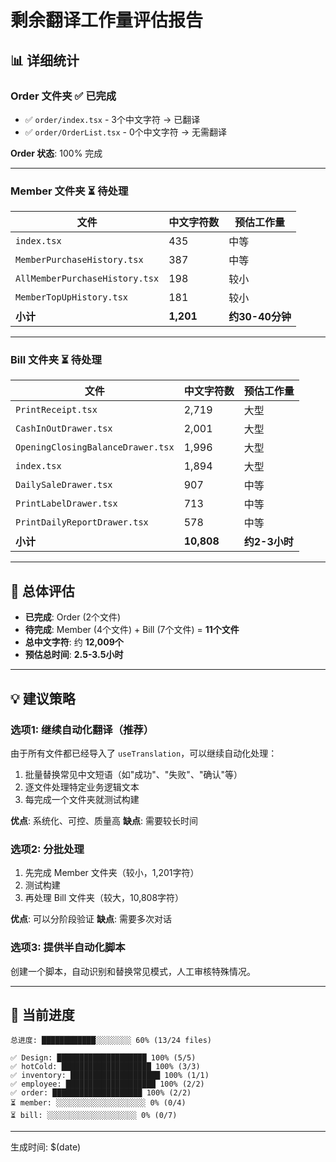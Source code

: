 # 剩余翻译工作量评估报告

## 📊 详细统计

### Order 文件夹 ✅ 已完成
- ✅ `order/index.tsx` - 3个中文字符 → 已翻译
- ✅ `order/OrderList.tsx` - 0个中文字符 → 无需翻译

**Order 状态**: 100% 完成

---

### Member 文件夹 ⏳ 待处理
| 文件 | 中文字符数 | 预估工作量 |
|------|-----------|-----------|
| `index.tsx` | 435 | 中等 |
| `MemberPurchaseHistory.tsx` | 387 | 中等 |
| `AllMemberPurchaseHistory.tsx` | 198 | 较小 |
| `MemberTopUpHistory.tsx` | 181 | 较小 |
| **小计** | **1,201** | **约30-40分钟** |

---

### Bill 文件夹 ⏳ 待处理  
| 文件 | 中文字符数 | 预估工作量 |
|------|-----------|-----------|
| `PrintReceipt.tsx` | 2,719 | 大型 |
| `CashInOutDrawer.tsx` | 2,001 | 大型 |
| `OpeningClosingBalanceDrawer.tsx` | 1,996 | 大型 |
| `index.tsx` | 1,894 | 大型 |
| `DailySaleDrawer.tsx` | 907 | 中等 |
| `PrintLabelDrawer.tsx` | 713 | 中等 |
| `PrintDailyReportDrawer.tsx` | 578 | 中等 |
| **小计** | **10,808** | **约2-3小时** |

---

## 🎯 总体评估

- **已完成**: Order (2个文件)
- **待完成**: Member (4个文件) + Bill (7个文件) = **11个文件**
- **总中文字符**: 约 **12,009个**
- **预估总时间**: **2.5-3.5小时**

---

## 💡 建议策略

### 选项1: 继续自动化翻译（推荐）
由于所有文件都已经导入了 `useTranslation`，可以继续自动化处理：
1. 批量替换常见中文短语（如"成功"、"失败"、"确认"等）
2. 逐文件处理特定业务逻辑文本
3. 每完成一个文件夹就测试构建

**优点**: 系统化、可控、质量高
**缺点**: 需要较长时间

### 选项2: 分批处理
1. 先完成 Member 文件夹（较小，1,201字符）
2. 测试构建
3. 再处理 Bill 文件夹（较大，10,808字符）

**优点**: 可以分阶段验证
**缺点**: 需要多次对话

### 选项3: 提供半自动化脚本
创建一个脚本，自动识别和替换常见模式，人工审核特殊情况。

---

## 🚀 当前进度

```
总进度: ████████████░░░░░░░░ 60% (13/24 files)

✅ Design: ████████████████████ 100% (5/5)
✅ hotCold: ████████████████████ 100% (3/3)  
✅ inventory: ████████████████████ 100% (1/1)
✅ employee: ████████████████████ 100% (2/2)
✅ order: ████████████████████ 100% (2/2)
⏳ member: ░░░░░░░░░░░░░░░░░░░░ 0% (0/4)
⏳ bill: ░░░░░░░░░░░░░░░░░░░░ 0% (0/7)
```

---

生成时间: $(date)
